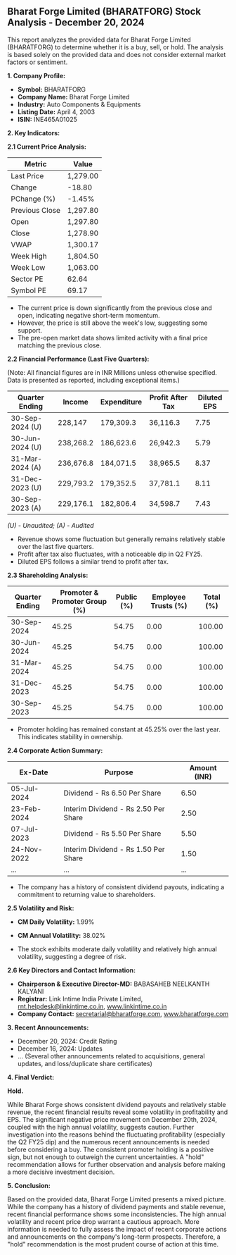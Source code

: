 ## Bharat Forge Limited (BHARATFORG) Stock Analysis - December 20, 2024

This report analyzes the provided data for Bharat Forge Limited (BHARATFORG) to determine whether it is a buy, sell, or hold.  The analysis is based solely on the provided data and does not consider external market factors or sentiment.

**1. Company Profile:**

* **Symbol:** BHARATFORG
* **Company Name:** Bharat Forge Limited
* **Industry:** Auto Components & Equipments
* **Listing Date:** April 4, 2003
* **ISIN:** INE465A01025


**2. Key Indicators:**

**2.1 Current Price Analysis:**

| Metric             | Value     |
|----------------------|-----------|
| Last Price          | 1,279.00  |
| Change              | -18.80    |
| PChange (%)         | -1.45%    |
| Previous Close      | 1,297.80  |
| Open                | 1,297.80  |
| Close               | 1,278.90  |
| VWAP                | 1,300.17  |
| Week High           | 1,804.50  |
| Week Low            | 1,063.00  |
| Sector PE           | 62.64     |
| Symbol PE           | 69.17     |


* The current price is down significantly from the previous close and open, indicating negative short-term momentum.
* However, the price is still above the week's low, suggesting some support.
* The pre-open market data shows limited activity with a final price matching the previous close.


**2.2 Financial Performance (Last Five Quarters):**

(Note:  All financial figures are in INR Millions unless otherwise specified.  Data is presented as reported, including exceptional items.)

| Quarter Ending     | Income      | Expenditure | Profit After Tax | Diluted EPS |
|----------------------|-------------|-------------|-------------------|-------------|
| 30-Sep-2024 (U)    | 228,147     | 179,309.3   | 36,116.3         | 7.75        |
| 30-Jun-2024 (U)    | 238,268.2   | 186,623.6   | 26,942.3         | 5.79        |
| 31-Mar-2024 (A)    | 236,676.8   | 184,071.5   | 38,965.5         | 8.37        |
| 31-Dec-2023 (U)    | 229,793.2   | 179,352.5   | 37,781.1         | 8.11        |
| 30-Sep-2023 (A)    | 229,176.1   | 182,806.4   | 34,598.7         | 7.43        |

*(U) - Unaudited; (A) - Audited*

* Revenue shows some fluctuation but generally remains relatively stable over the last five quarters.
* Profit after tax also fluctuates, with a noticeable dip in Q2 FY25.
* Diluted EPS follows a similar trend to profit after tax.


**2.3 Shareholding Analysis:**

| Quarter Ending     | Promoter & Promoter Group (%) | Public (%) | Employee Trusts (%) | Total (%) |
|----------------------|-----------------------------|------------|--------------------|-----------|
| 30-Sep-2024         | 45.25                        | 54.75      | 0.00               | 100.00    |
| 30-Jun-2024         | 45.25                        | 54.75      | 0.00               | 100.00    |
| 31-Mar-2024         | 45.25                        | 54.75      | 0.00               | 100.00    |
| 31-Dec-2023         | 45.25                        | 54.75      | 0.00               | 100.00    |
| 30-Sep-2023         | 45.25                        | 54.75      | 0.00               | 100.00    |

* Promoter holding has remained constant at 45.25% over the last year.  This indicates stability in ownership.


**2.4 Corporate Action Summary:**

| Ex-Date      | Purpose                               | Amount (INR) |
|--------------|---------------------------------------|--------------|
| 05-Jul-2024  | Dividend - Rs 6.50 Per Share           | 6.50         |
| 23-Feb-2024  | Interim Dividend - Rs 2.50 Per Share    | 2.50         |
| 07-Jul-2023  | Dividend - Rs 5.50 Per Share           | 5.50         |
| 24-Nov-2022  | Interim Dividend - Rs 1.50 Per Share    | 1.50         |
| ...          | ...                                   | ...          |


* The company has a history of consistent dividend payouts, indicating a commitment to returning value to shareholders.


**2.5 Volatility and Risk:**

* **CM Daily Volatility:** 1.99%
* **CM Annual Volatility:** 38.02%

* The stock exhibits moderate daily volatility and relatively high annual volatility, suggesting a degree of risk.


**2.6 Key Directors and Contact Information:**

* **Chairperson & Executive Director-MD:** BABASAHEB NEELKANTH KALYANI
* **Registrar:** Link Intime India Private Limited, rnt.helpdesk@linkintime.co.in, www.linkintime.co.in
* **Company Contact:** secretarial@bharatforge.com, www.bharatforge.com


**3. Recent Announcements:**

* December 20, 2024: Credit Rating
* December 16, 2024: Updates
* ... (Several other announcements related to acquisitions, general updates, and loss/duplicate share certificates)


**4. Final Verdict:**

**Hold.**

While Bharat Forge shows consistent dividend payouts and relatively stable revenue, the recent financial results reveal some volatility in profitability and EPS.  The significant negative price movement on December 20th, 2024, coupled with the high annual volatility, suggests caution.  Further investigation into the reasons behind the fluctuating profitability (especially the Q2 FY25 dip) and the numerous recent announcements is needed before considering a buy.  The consistent promoter holding is a positive sign, but not enough to outweigh the current uncertainties.  A "hold" recommendation allows for further observation and analysis before making a more decisive investment decision.


**5. Conclusion:**

Based on the provided data, Bharat Forge Limited presents a mixed picture.  While the company has a history of dividend payments and stable revenue, recent financial performance shows some inconsistencies.  The high annual volatility and recent price drop warrant a cautious approach.  More information is needed to fully assess the impact of recent corporate actions and announcements on the company's long-term prospects.  Therefore, a "hold" recommendation is the most prudent course of action at this time.
